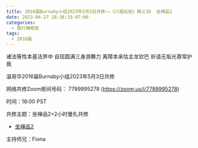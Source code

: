 ```yaml
---
title: 2016届Burnaby小组2023年5月3日共修——《六祖坛经》释义10  坐禅品2
date: 2023-04-27 18:38:33-07:00
categories:
  - 慧灯禅修班
tags:
  - 2016届
---
```

诸法等性本基法界中 自现圆满三身游舞力 离障本来怙主龙钦巴 祈请无垢光尊常护我

温哥华2016届Burnaby小组2023年5月3日共修

网络共修Zoom房间号码： 7789995278 (<https://zoom.us/j/7789995278>)

时间：18:00 PST

共修主题：坐禅品2+2小时曼扎共修

* [坐禅品2](https://fohuifayu.com/index.php/huideng-jiangtang/jingdian-jiedu/liuzu-tanjing/4196-l19033?title=)


主持师兄：Fiona

